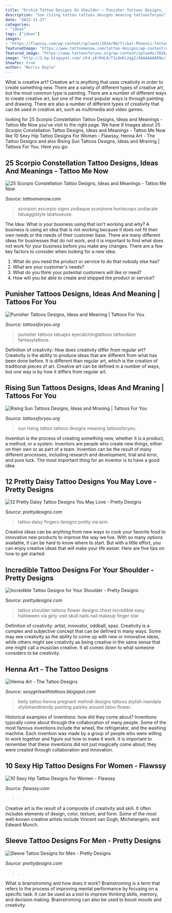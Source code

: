```yaml
---
title: "Orchid Tattoo Designs On Shoulder ~ Punisher Tattoos Designs, Ideas And Meaning"
description: "Sun rising tattoo tattoos designs meaning tattoosforyou"
date: "2022-11-27"
categories:
- "ideas"
tags: ["ideas"]
images:
- "https://flawssy.com/wp-content/uploads/2016/06/Tribal-Phoenix-Tattoo.jpg"
featuredImage: "https://www.tattoomenow.com/tattoo-designs/wp-content/uploads/2019/05/scorpio-constellation-tattoo-leg-27.jpg"
featured_image: "https://www.tattoosforyou.org/wp-content/uploads/2016/03/Rising-Sun-Tattoo-Images.jpg"
image: "http://2.bp.blogspot.com/-Ut4-yErR4LA/T1L8eDi2qgI/AAAAAAAAENo/1FXxnvTaEf8/s1600/Combine+Blog3.jpg"
ShowToc: true
author: "Norris Doyle"
---
```



What is creative art?
Creative art is anything that uses creativity in order to create something new. There are a variety of different types of creative art, but the most common type is painting. There are a number of different ways to create creative art, but one of the most popular ways is through painting and drawing. There are also a number of different types of creativity that can be used in creative art, such as multimedia and video games.

	

		
looking for 25 Scorpio Constellation Tattoo Designs, Ideas and Meanings - Tattoo Me Now you've visit to the right page. We have 8 Images about 25 Scorpio Constellation Tattoo Designs, Ideas and Meanings - Tattoo Me Now like 10 Sexy Hip Tattoo Designs For Women - Flawssy, Henna Art - The Tattoo Designs and also Rising Sun Tattoos Designs, Ideas and Mraning | Tattoos For You. Here you go:
		
    
## 25 Scorpio Constellation Tattoo Designs, Ideas And Meanings - Tattoo Me Now

<img loading=lazy src="https://www.tattoomenow.com/tattoo-designs/wp-content/uploads/2019/05/scorpio-constellation-tattoo-leg-27.jpg" onerror="this.onerror=null;this.src='https://tse2.mm.bing.net/th?id=OIP.k1lRUudwkI5Aan1T9SUhXgAAAA&amp;pid=15.1';" alt="25 Scorpio Constellation Tattoo Designs, Ideas and Meanings - Tattoo Me Now">

_Source: tattoomenow.com_

>scorpion escorpio signo zodiaque scorpione horóscopo zodiacale tatuaggistyle latatoueuse. 

	

The Idea: What is your business using that isn't working and why?
A business is using an idea that is not working because it does not fit their own needs or the needs of their customer base. There are many different ideas for businesses that do not work, and it is important to find what does not work for your business before you make any changes. There are a few key factors to consider when looking for a new idea:
1) What do you need the product or service to do that nobody else has?
2) What are your customer's needs?
3) What do you think your potential customers will like or need?
4) How will you be able to create and shipped the product or service?

    
## Punisher Tattoos Designs, Ideas And Meaning | Tattoos For You

<img loading=lazy src="https://www.tattoosforyou.org/wp-content/uploads/2016/03/Punisher-Tattoos.jpg" onerror="this.onerror=null;this.src='https://tse2.mm.bing.net/th?id=OIP.g_-0gocFSY3f5nkpJ6UQGwHaJ4&amp;pid=15.1';" alt="Punisher Tattoos Designs, Ideas and Meaning | Tattoos For You">

_Source: tattoosforyou.org_

>punisher tattoos tatuajes eyecatchingtattoos tattoodaze fantasytattoos. 

	

Definition of creativity: How does creativity differ from regular art?
Creativity is the ability to produce ideas that are different from what has been done before. It is different than regular art, which is the creation of traditional pieces of art. Creative art can be defined in a number of ways, but one way is by how it differs from regular art.

    
## Rising Sun Tattoos Designs, Ideas And Mraning | Tattoos For You

<img loading=lazy src="https://www.tattoosforyou.org/wp-content/uploads/2016/03/Rising-Sun-Tattoo-Images.jpg" onerror="this.onerror=null;this.src='https://tse2.mm.bing.net/th?id=OIP.bYaVkymKye83oVvQLFRJkAHaNr&amp;pid=15.1';" alt="Rising Sun Tattoos Designs, Ideas and Mraning | Tattoos For You">

_Source: tattoosforyou.org_

>sun rising tattoo tattoos designs meaning tattoosforyou. 

	

Invention is the process of creating something new, whether it is a product, a method, or a system. Inventors are people who create new things, either on their own or as part of a team. Invention can be the result of many different processes, including research and development, trial and error, and pure luck. The most important thing for an inventor is to have a good idea.

    
## 12 Pretty Daisy Tattoo Designs You May Love - Pretty Designs

<img loading=lazy src="https://www.prettydesigns.com/wp-content/uploads/2014/11/Daisy-Tattoo-on-Fingers.jpg" onerror="this.onerror=null;this.src='https://tse1.mm.bing.net/th?id=OIP.7pVXvk8e4Z1Bss0BomNomQHaJ6&amp;pid=15.1';" alt="12 Pretty Daisy Tattoo Designs You May Love - Pretty Designs">

_Source: prettydesigns.com_

>tattoo daisy fingers designs pretty via arm. 

	

Creative ideas can be anything from new ways to cook your favorite food to innovative new products to improve the way we live. With so many options available, it can be hard to know where to start. But with a little effort, you can enjoy creative ideas that will make your life easier. Here are five tips on how to get started: 

    
## Incredible Tattoo Designs For Your Shoulder - Pretty Designs

<img loading=lazy src="http://www.prettydesigns.com/wp-content/uploads/2015/01/Flower-Shoulder-Tattoo.jpg" onerror="this.onerror=null;this.src='https://tse1.mm.bing.net/th?id=OIP.9xcV9kkyMk8GNAKGL9JkHgHaKE&amp;pid=15.1';" alt="Incredible Tattoo Designs for Your Shoulder - Pretty Designs">

_Source: prettydesigns.com_

>tattoo shoulder tattoos flower designs chest incredible easy halloween via girly visit skull nails nail makeup finger star. 

	

Definition of creativity: artist, innovator, oddball, spaz.
Creativity is a complex and subjective concept that can be defined in many ways. Some may see creativity as the ability to come up with new or innovative ideas, while others might see creativity as being creative in the same sense that one might call a musician creative. It all comes down to what someone considers to be creativity.

    
## Henna Art - The Tattoo Designs

<img loading=lazy src="http://2.bp.blogspot.com/-Ut4-yErR4LA/T1L8eDi2qgI/AAAAAAAAENo/1FXxnvTaEf8/s1600/Combine+Blog3.jpg" onerror="this.onerror=null;this.src='https://tse1.mm.bing.net/th?id=OIP.dQBcnN4C4SzM-aHoS7ffJQHaJ4&amp;pid=15.1';" alt="Henna Art - The Tattoo Designs">

_Source: sexygirlswithtattoos.blogspot.com_

>belly tattoo henna pregnant mehndi designs tattoos stylish mandala stylishandtrendy painting paisley around tatoo flower. 

	

Historical examples of inventions: how did they come about?
Inventions typically come about through the collaboration of many people. Some of the most famous inventions include the wheel, the refrigerator, and the washing machine. Each invention was made by a group of people who were willing to work together and figure out how to make it work. It is important to remember that these inventions did not just magically come about; they were created through collaboration and innovation.

    
## 10 Sexy Hip Tattoo Designs For Women - Flawssy

<img loading=lazy src="https://flawssy.com/wp-content/uploads/2016/06/Tribal-Phoenix-Tattoo.jpg" onerror="this.onerror=null;this.src='https://tse1.mm.bing.net/th?id=OIP.3hYDzj6qczDk6242KBkoIAHaLQ&amp;pid=15.1';" alt="10 Sexy Hip Tattoo Designs For Women - Flawssy">

_Source: flawssy.com_

>. 

	

Creative art is the result of a composite of creativity and skill. It often includes elements of design, color, texture, and form. Some of the most well-known creative artists include Vincent van Gogh, Michelangelo, and Edward Munch.

    
## Sleeve Tattoo Designs For Men - Pretty Designs

<img loading=lazy src="https://www.prettydesigns.com/wp-content/uploads/2015/01/City-Arm-Tattoo.jpg" onerror="this.onerror=null;this.src='https://tse4.mm.bing.net/th?id=OIP.sTCNR0DJG01Str-j-CVzqwHaOt&amp;pid=15.1';" alt="Sleeve Tattoo Designs for Men - Pretty Designs">

_Source: prettydesigns.com_

>. 

	

What is brainstroming and how does it work?
Brainstroming is a term that refers to the process of improving mental performance by focusing on a specific task. It can be used as a tool to improve thinking skills, memory, and decision making. Brainstroming can also be used to boost moods and creativity.

